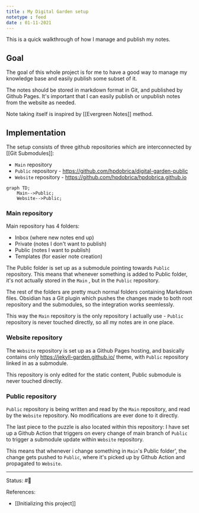 ```yaml
---
title : My Digital Garden setup
notetype : feed
date : 01-11-2021
---
```


This is a quick walkthrough of how I manage and publish my notes.

## Goal

The goal of this whole project is for me to have a good way to manage my knowledge base and easily publish some subset of it.

The notes should be stored in markdown format in Git, and published by Github Pages. It's important that I can easily publish or unpublish notes from the website as needed.

Note taking itself is inspired by [[Evergreen Notes]] method. 

## Implementation

The setup consists of three github repositories which are interconnected by [[Git Submodules]]:
- `Main` repository
- `Public` repository - https://github.com/hpdobrica/digital-garden-public
- `Website` repository - https://github.com/hpdobrica/hpdobrica.github.io


```mermaid
graph TD; 
	Main-->Public; 
	Website-->Public; 

```

### Main repository

Main repository has 4 folders:
- Inbox (where new notes end up)
- Private (notes I don't want to publish)
- Public (notes I want to publish)
- Templates (for easier note creation)

The Public folder is set up as a submodule pointing towards `Public` repository. This means that whenever something is added to Public folder, it's not actually stored in the `Main` , but  in the `Public` repository.

The rest of the folders are pretty much normal folders containing Markdown files. Obsidian has a Git plugin which pushes the changes made to both root repository and the submodules, so the integration works seemlessly.

This way the `Main`  repository is the only repository I actually use - `Public` repository is never touched directly, so all my notes are in one place.

### Website repository

The `Website` repository is set up as a Github Pages hosting, and basically contains only https://jekyll-garden.github.io/ theme, with `Public` repository linked in as a submodule.

This repository is only edited for the static content, Public submodule is never touched directly.

### Public repository

 `Public` repository is being written and read by the `Main` repository, and read by the `Website` repository. No modifications are ever done to it directly.
 
 The last piece to the puzzle is also located within this repository: I have set up a Github Action that triggers on every change of main branch of `Public` to trigger a submodule update within `Website` repository. 
 
 This means that whenever i change something in `Main`'s Public folder', the change gets pushed to `Public`, where it's picked up by Github Action and propagated to `Website`.


-----

Status: #🌲 

References:
- [[Initializing this project]]
